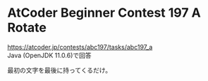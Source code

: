 # AtCoder Beginner Contest 197 A Rotate  
https://atcoder.jp/contests/abc197/tasks/abc197_a  
Java (OpenJDK 11.0.6)で回答  

最初の文字を最後に持ってくるだけ。
